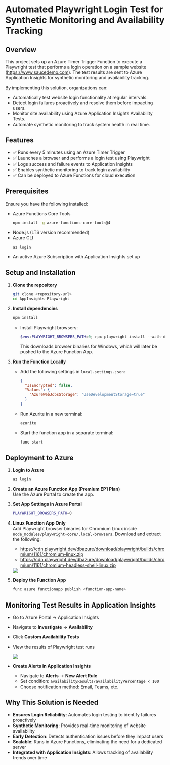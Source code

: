 
# **Automated Playwright Login Test for Synthetic Monitoring and Availability Tracking**

## Overview

This project sets up an Azure Timer Trigger Function to execute a Playwright test that performs a login operation on a sample website (https://www.saucedemo.com). The test results are sent to Azure Application Insights for synthetic monitoring and availability tracking.

By implementing this solution, organizations can:

- Automatically test website login functionality at regular intervals.
- Detect login failures proactively and resolve them before impacting users.
- Monitor site availability using Azure Application Insights Availability Tests.
- Automate synthetic monitoring to track system health in real time.

## Features

- ✅ Runs every 5 minutes using an Azure Timer Trigger  
- ✅ Launches a browser and performs a login test using Playwright  
- ✅ Logs success and failure events to Application Insights  
- ✅ Enables synthetic monitoring to track login availability  
- ✅ Can be deployed to Azure Functions for cloud execution  

## Prerequisites

Ensure you have the following installed:

- Azure Functions Core Tools  
  ```bash
  npm install -g azure-functions-core-tools@4
  ```
- Node.js (LTS version recommended)  
- Azure CLI  
  ```bash
  az login
  ```
- An active Azure Subscription with Application Insights set up

## Setup and Installation

1. **Clone the repository**
   ```bash
   git clone <repository-url>
   cd AppInsights-Playwright
   ```

2. **Install dependencies**
   ```bash
   npm install
   ```

   - Install Playwright browsers:
     ```powershell
     $env:PLAYWRIGHT_BROWSERS_PATH=0; npx playwright install --with-deps
     ```
     This downloads browser binaries for Windows, which will later be pushed to the Azure Function App.

3. **Run the Function Locally**

   - Add the following settings in `local.settings.json`:
     ```json
     {
       "IsEncrypted": false,
       "Values": {
         "AzureWebJobsStorage": "UseDevelopmentStorage=true"
       }
     }
     ```
   - Run Azurite in a new terminal:
     ```bash
     azurite
     ```
   - Start the function app in a separate terminal:
     ```bash
     func start
     ```

## Deployment to Azure

1. **Login to Azure**
   ```bash
   az login
   ```

2. **Create an Azure Function App (Premium EP1 Plan)**  
   Use the Azure Portal to create the app.

3. **Set App Settings in Azure Portal**
   ```bash
   PLAYWRIGHT_BROWSERS_PATH=0
   ```

4. **Linux Function App Only**  
   Add Playwright browser binaries for Chromium Linux inside `node_modules/playwright-core/.local-browsers`. Download and extract the following:

   - https://cdn.playwright.dev/dbazure/download/playwright/builds/chromium/1161/chromium-linux.zip  
   - https://cdn.playwright.dev/dbazure/download/playwright/builds/chromium/1161/chromium-headless-shell-linux.zip

   <image src="https://github.com/user-attachments/assets/85545543-7c7c-4fe5-8021-265c67bc3dab" />

5. **Deploy the Function App**
   ```bash
   func azure functionapp publish <function-app-name>
   ```

## Monitoring Test Results in Application Insights

- Go to Azure Portal → Application Insights  
- Navigate to **Investigate** → **Availability**  
- Click **Custom Availability Tests**  
- View the results of Playwright test runs  

  <image src="https://github.com/user-attachments/assets/d041660c-497f-4780-aa7d-afc424e9fa28" />

- **Create Alerts in Application Insights**
  - Navigate to **Alerts** → **New Alert Rule**
  - Set condition: `availabilityResults/availabilityPercentage < 100`
  - Choose notification method: Email, Teams, etc.

## Why This Solution is Needed

- **Ensures Login Reliability**: Automates login testing to identify failures proactively  
- **Synthetic Monitoring**: Provides real-time monitoring of website availability  
- **Early Detection**: Detects authentication issues before they impact users  
- **Scalable**: Runs in Azure Functions, eliminating the need for a dedicated server  
- **Integrated with Application Insights**: Allows tracking of availability trends over time  
